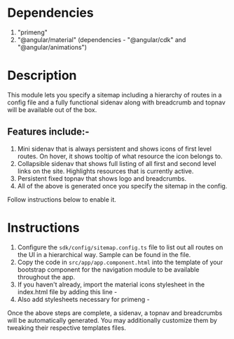 # Dependencies
1. "primeng"
2. "@angular/material" (dependencies - "@angular/cdk" and "@angular/animations")

# Description

This module lets you specify a sitemap including a hierarchy of routes in a config file and a fully functional sidenav along with breadcrumb and topnav will be available out of the box. 

## Features include:-
1. Mini sidenav that is always persistent and shows icons of first level routes. On hover, it shows tooltip of what resource the icon belongs to.
2. Collapsible sidenav that shows full listing of all first and second level links on the site. Highlights resources that is currently active.
3. Persistent fixed topnav that shows logo and breadcrumbs.
4. All of the above is generated once you specify the sitemap in the config.

Follow instructions below to enable it.

# Instructions

1. Configure the `sdk/config/sitemap.config.ts` file to list out all routes on the UI in a hierarchical way. Sample can be found in the file.
2. Copy the code in `src/app/app.component.html` into the template of your bootstrap component for the navigation module to be available throughout the app.
3. If you haven't already, import the material icons stylesheet in the index.html file by adding this line - <link href="https://fonts.googleapis.com/icon?family=Material+Icons" rel="stylesheet">
4. Also add stylesheets necessary for primeng -   <link rel="stylesheet" type="text/css" href="/node_modules/primeng/resources/themes/nova-light/theme.css" />
  <link rel="stylesheet" type="text/css" href="/node_modules/primeng/resources/primeng.min.css" />
  <link href="https://fonts.googleapis.com/icon?family=Material+Icons" rel="stylesheet">

Once the above steps are complete, a sidenav, a topnav and breadcrumbs will be automatically generated. You may additionally customize them by tweaking their respective templates files.
